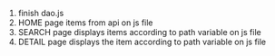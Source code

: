 1. finish dao.js
2. HOME page items from api on js file
3. SEARCH page displays items according to path variable on js file
4. DETAIL page displays the item according to path variable on js file